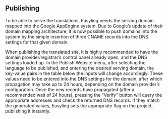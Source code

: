Publishing
----------

To be able to serve the translations, Easyling needs the serving domain mapped into the Google AppEngine system. Due to Google’s update of their domain mapping architecture, it is now possible to push domains into the system by the simple insertion of three CNAME records into the DNS settings for that given domain.

When publishing the translated site, it is highly recommended to have the domain provider/registrar’s control panel already open, and the DNS settings loaded up. In the Publish Website menu, after selecting the language to be published, and entering the desired serving domain, the key-value pairs in the table below the inputs will change accordingly. These values need to be entered into the DNS settings for the domain, after which propagation may take up to 24 hours, depending on the domain provider’s configuration. Once the new records have propagated (after a recommended wait of 24 hours), pressing the “Verify” button will query the appropriate addresses and check the returned DNS records. If they match the generated values, Easyling sets the appropriate flag on the project, publishing it instantly.

